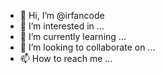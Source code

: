 - 👋 Hi, I’m @irfancode
- 👀 I’m interested in ...
- 🌱 I’m currently learning ...
- 💞️ I’m looking to collaborate on ...
- 📫 How to reach me ...

<!---
irfancode/irfancode is a ✨ special ✨ repository because its `README.md` (this file) appears on your GitHub profile.
You can click the Preview link to take a look at your changes.
--->
